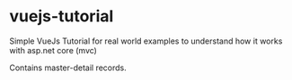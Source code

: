 # vuejs-tutorial
Simple VueJs Tutorial for real world examples to understand how it works with asp.net core (mvc)

Contains master-detail records.
